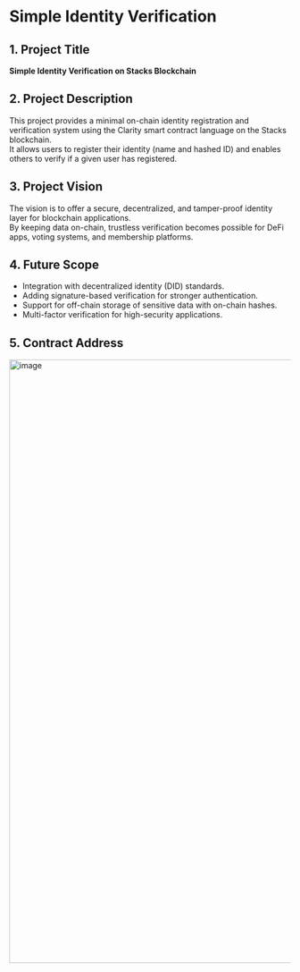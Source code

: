# Simple Identity Verification

## 1. Project Title
**Simple Identity Verification on Stacks Blockchain**

## 2. Project Description
This project provides a minimal on-chain identity registration and verification system using the Clarity smart contract language on the Stacks blockchain.  
It allows users to register their identity (name and hashed ID) and enables others to verify if a given user has registered.

## 3. Project Vision
The vision is to offer a secure, decentralized, and tamper-proof identity layer for blockchain applications.  
By keeping data on-chain, trustless verification becomes possible for DeFi apps, voting systems, and membership platforms.

## 4. Future Scope
- Integration with decentralized identity (DID) standards.
- Adding signature-based verification for stronger authentication.
- Support for off-chain storage of sensitive data with on-chain hashes.
- Multi-factor verification for high-security applications.

## 5. Contract Address
<img width="1920" height="1080" alt="image" src="https://github.com/user-attachments/assets/d9b57426-9748-48c9-a78a-b947fe98f4ff" />
